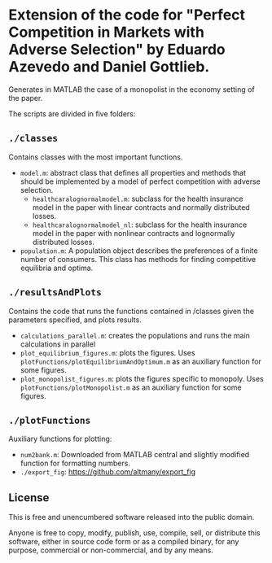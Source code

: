 # Extension of the code for "Perfect Competition in Markets with Adverse Selection" by Eduardo Azevedo and Daniel Gottlieb.

Generates in MATLAB the case of a monopolist in the economy setting of the paper. 


The scripts are divided in five folders:

## `./classes`

Contains classes with the most important functions.

- `model.m`: abstract class that defines all properties and methods that should be implemented by a model of perfect competition with adverse selection.
	- `healthcaralognormalmodel.m`: subclass for the health insurance model in the paper with linear contracts and normally distributed losses.
	- `healthcaralognormalmodel_nl`: subclass for the health insurance model in the paper with nonlinear contracts and lognormally distributed losses.
- `population.m`: A population object describes the preferences of a finite number of consumers. This class has methods for finding competitive equilibria and optima.

## `./resultsAndPlots`

Contains the code that runs the functions contained in /classes given the parameters specified, and plots results.

- `calculations_parallel.m`: creates the populations and runs the main calculations in parallel
- `plot_equilibrium_figures.m`: plots the figures. Uses `plotFunctions/plotEquilibriumAndOptimum.m` as an auxiliary function for some figures.
- `plot_monopolist_figures.m`: plots the figures specific to monopoly. Uses `plotFunctions/plotMonopolist.m` as an auxiliary function for some figures.


## `./plotFunctions`

Auxiliary functions for plotting:

- `num2bank.m`: Downloaded from MATLAB central and slightly modified function for formatting numbers.
- `./export_fig`: https://github.com/altmany/export_fig

## License

This is free and unencumbered software released into the public domain.

Anyone is free to copy, modify, publish, use, compile, sell, or
distribute this software, either in source code form or as a compiled
binary, for any purpose, commercial or non-commercial, and by any
means.


